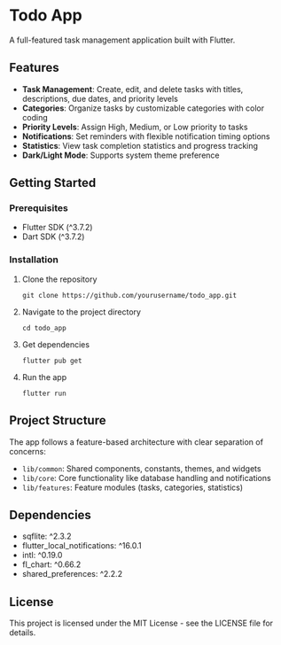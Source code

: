 # Todo App

A full-featured task management application built with Flutter.

## Features

- **Task Management**: Create, edit, and delete tasks with titles, descriptions, due dates, and priority levels
- **Categories**: Organize tasks by customizable categories with color coding
- **Priority Levels**: Assign High, Medium, or Low priority to tasks
- **Notifications**: Set reminders with flexible notification timing options
- **Statistics**: View task completion statistics and progress tracking
- **Dark/Light Mode**: Supports system theme preference

## Getting Started

### Prerequisites

- Flutter SDK (^3.7.2)
- Dart SDK (^3.7.2)

### Installation

1. Clone the repository
   ```
   git clone https://github.com/yourusername/todo_app.git
   ```

2. Navigate to the project directory
   ```
   cd todo_app
   ```

3. Get dependencies
   ```
   flutter pub get
   ```

4. Run the app
   ```
   flutter run
   ```

## Project Structure

The app follows a feature-based architecture with clear separation of concerns:

- `lib/common`: Shared components, constants, themes, and widgets
- `lib/core`: Core functionality like database handling and notifications
- `lib/features`: Feature modules (tasks, categories, statistics)

## Dependencies

- sqflite: ^2.3.2
- flutter_local_notifications: ^16.0.1
- intl: ^0.19.0
- fl_chart: ^0.66.2
- shared_preferences: ^2.2.2

## License

This project is licensed under the MIT License - see the LICENSE file for details.